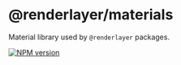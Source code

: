 # @renderlayer/materials

Material library used by `@renderlayer` packages.

[![NPM version][npm-badge]][npm-url]

[npm-badge]: https://img.shields.io/npm/v/@renderlayer/materials
[npm-url]: https://www.npmjs.com/package/@renderlayer/materials

